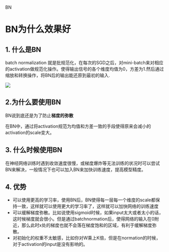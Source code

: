 BN

# BN为什么效果好

## 1. 什么是BN

batch normalization 就是批规范化，在每次的SGD之后，对mini-batch来对相应的activation做规范化操作。使得输出信号的各个维度均值为0，方差为1.然后通过缩放和转换操作，将BN后的输出能还原到最初的输入.

![](https://pic2.zhimg.com/80/9ad70be49c408d464c71b8e9a006d141_hd.jpg)

## 2.为什么要使用BN

BN说到底还是为了防止**梯度的弥散**

在BN中，通过将activation规范为均值和方差一致的手段使得原来会减小的activation的scale变大。

## 3. 什么时候使用BN

在神经网络训练时遇到收敛速度很慢，或梯度爆炸等无法训练的状况时可以尝试BN来解决，一般情况下也可以加入BN来加快训练速度，提高模型精度。

## 4. 优势

- 可以使用更高的学习率，使用BN后，BN使得每一层每一个维度的scale都保持一致，这样就可以使用更大的学习率了，这样就可以加快网络的训练速度
- 可以缓解梯度弥散。比如说使用sigmoid时候，如果input太大或者太小的话，这时候梯度就会很小。但是通过batchnormation后，使得网络的输入在0附近，那么此时x处的梯度也就不会落在梯度饱和的区域，有利于缓解梯度弥散。
- 对初始化的权重不太敏感，比如你对W乘上K倍，但是在normation的时候，对于activation的input是没有影响的。